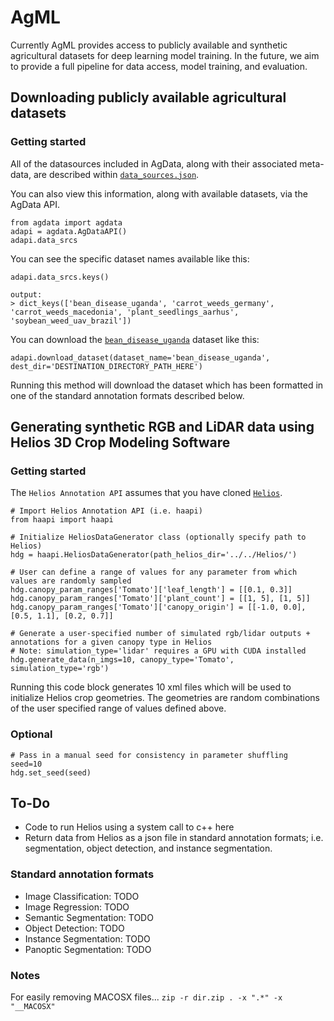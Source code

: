 # AgML
Currently AgML provides access to publicly available and synthetic agricultural datasets for deep learning model training. In the future, we aim to provide a full pipeline for data access, model training, and evaluation.

## Downloading publicly available agricultural datasets
### Getting started
All of the datasources included in AgData, along with their associated meta-data, are described within [`data_sources.json`](/src/assets/data_sources.json). 

You can also view this information, along with available datasets, via the AgData API.

```
from agdata import agdata
adapi = agdata.AgDataAPI()
adapi.data_srcs
```

You can see the specific dataset names available like this:

```
adapi.data_srcs.keys()
```

```
output:
> dict_keys(['bean_disease_uganda', 'carrot_weeds_germany', 'carrot_weeds_macedonia', 'plant_seedlings_aarhus', 'soybean_weed_uav_brazil'])
```

You can download the [`bean_disease_uganda`](https://github.com/AI-Lab-Makerere/ibean/) dataset like this:

```
adapi.download_dataset(dataset_name='bean_disease_uganda', dest_dir='DESTINATION_DIRECTORY_PATH_HERE')
```

Running this method will download the dataset which has been formatted in one of the standard annotation formats described below.

## Generating synthetic RGB and LiDAR data using Helios 3D Crop Modeling Software
### Getting started
The `Helios Annotation API` assumes that you have cloned [`Helios`](https://github.com/PlantSimulationLab/Helios).

```
# Import Helios Annotation API (i.e. haapi)
from haapi import haapi

# Initialize HeliosDataGenerator class (optionally specify path to Helios)
hdg = haapi.HeliosDataGenerator(path_helios_dir='../../Helios/') 

# User can define a range of values for any parameter from which values are randomly sampled
hdg.canopy_param_ranges['Tomato']['leaf_length'] = [[0.1, 0.3]]
hdg.canopy_param_ranges['Tomato']['plant_count'] = [[1, 5], [1, 5]]
hdg.canopy_param_ranges['Tomato']['canopy_origin'] = [[-1.0, 0.0], [0.5, 1.1], [0.2, 0.7]]

# Generate a user-specified number of simulated rgb/lidar outputs + annotations for a given canopy type in Helios
# Note: simulation_type='lidar' requires a GPU with CUDA installed
hdg.generate_data(n_imgs=10, canopy_type='Tomato', simulation_type='rgb')
```

Running this code block generates 10 xml files which will be used to initialize Helios crop geometries. The geometries are random combinations of the user specified range of values defined above. 

### Optional
```
# Pass in a manual seed for consistency in parameter shuffling
seed=10
hdg.set_seed(seed)
```

## To-Do
- Code to run Helios using a system call to c++ here
- Return data from Helios as a json file in standard annotation formats; i.e. segmentation, object detection, and instance segmentation.

### Standard annotation formats

- Image Classification: TODO
- Image Regression: TODO
- Semantic Segmentation: TODO
- Object Detection: TODO
- Instance Segmentation: TODO
- Panoptic Segmentation: TODO

### Notes
For easily removing MACOSX files...
`zip -r dir.zip . -x ".*" -x "__MACOSX"`
